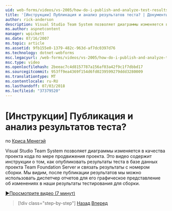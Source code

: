 ```yaml
---
uid: web-forms/videos/vs-2005/how-do-i-publish-and-analyze-test-results
title: '[Инструкции] Публикация и анализ результатов теста? | Документы Майкрософт'
author: rick-anderson
description: Visual Studio Team System позволяет диаграммы изменяется в качества проекта кода по мере продвижения проекта. Это видео содержит инструкции о том, как publ....
ms.author: aspnetcontent
manager: wpickett
ms.date: 07/16/2007
ms.topic: article
ms.assetid: 9fb155e0-1379-482c-963d-af7dc0397d76
ms.technology: dotnet-webforms
msc.legacyurl: /web-forms/videos/vs-2005/how-do-i-publish-and-analyze-test-results
msc.type: video
ms.openlocfilehash: 2beeac7c4d8157787a156af03a42f9c1f7dbbd17
ms.sourcegitcommit: 953ff9ea4369f154d6fd0239599279ddd3280009
ms.translationtype: MT
ms.contentlocale: ru-RU
ms.lasthandoff: 07/03/2018
ms.locfileid: "37379520"
---
```

<a name="how-do-i-publish-and-analyze-test-results"></a>[Инструкции] Публикация и анализ результатов теста?
====================
по [Криса Менегэй](https://twitter.com/CMenegay)

Visual Studio Team System позволяет диаграммы изменяется в качества проекта кода по мере продвижения проекта. Это видео содержит инструкции о том, как опубликовать результаты теста в базе данных проекта Team Foundation Server и связать результаты с номером сборки. Мы видим, после публикации результатов мы можно использовать диспетчер отчетов для его графическое представление об изменениях в наши результаты тестирования для сборки.

[&#9654;Просмотрите видео (7 минут)](https://channel9.msdn.com/Blogs/ASP-NET-Site-Videos/how-do-i-publish-and-analyze-test-results)

> [!div class="step-by-step"]
> [Назад](how-do-i-use-generic-tests.md)
> [Вперед](how-do-i-discover-application-changes-prior-to-deployment.md)
